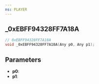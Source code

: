 ```yaml
---
ns: PLAYER
---
```

## _0xEBFF94328FF7A18A

```c
// 0xEBFF94328FF7A18A
void _0xEBFF94328FF7A18A(Any p0, Any p1);
```

## Parameters
* **p0**:
* **p1**:
